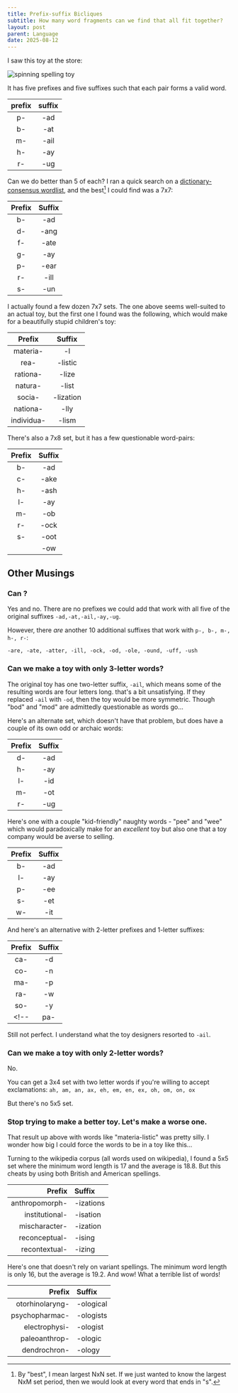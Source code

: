 ```yaml
---
title: Prefix-suffix Bicliques
subtitle: How many word fragments can we find that all fit together?
layout: post
parent: Language
date: 2025-08-12
---
```


<!-- See word shapes folder for related files-->

I saw this toy at the store:

![spinning spelling toy](https://m.media-amazon.com/images/I/71l-ccB7zyL._AC_SL1500_.jpg)

It has five prefixes and five suffixes such that each pair forms a valid word.

| prefix | suffix |
|:-:|:-:|
| p- | -ad |
| b- | -at |
| m- | -ail |
| h- | -ay |
| r- | -ug |

Can we do better than 5 of each? I ran a quick search on a [dictionary-consensus wordlist](http://wordlist.aspell.net/12dicts/), and the best[^wordcombos] I could find was a 7x7:

[^wordcombos]: By "best", I mean largest NxN set. If we just wanted to know the largest NxM set period, then we would look at every word that ends in "s". 

| Prefix | Suffix |
|:------:|:------:|
| b-     | -ad    |
| d-     | -ang   |
| f-     | -ate   |
| g-     | -ay    |
| p-     | -ear   |
| r-     | -ill   |
| s-     | -un    |

I actually found a few dozen 7x7 sets. The one above seems well-suited to an actual toy, but the first one I found was the following, which would make for a beautifully stupid children's toy:

| Prefix         | Suffix     |
|:--------------:|:----------:|
| materia-       | -l         |
| rea-           | -listic    |
| rationa-       | -lize      |
| natura-        | -list      |
| socia-         | -lization  |
| nationa-       | -lly       |
| individua-     | -lism      |

<!-- | Prefix         | Suffix     |
|:--------------:|:----------:|
| forma-         | -l         |
| individua-     | -lism      |
| nationa-       | -list      |
| neutra-        | -lity      |
| rationa-       | -lization  |
| rea-           | -lize      |
| sentimenta-    | -lly       | -->

There's also a 7x8 set, but it has a few questionable word-pairs:

| Prefix | Suffix |
|:------:|:------:|
| b-     | -ad    |
| c-     | -ake   |
| h-     | -ash   |
| l-     | -ay    |
| m-     | -ob    |
| r-     | -ock   |
| s-     | -oot   |
|        | -ow    |

<!-- 
| Prefix | Suffix |
|:------:|:------:|
| b-     | -ake   |
| c-     | -are   |
| fl-    | -ash   |
| h-     | -at    |
| m-     | -ay    |
| r-     | -ock   |
| st-    | -ow    |
|        | -uff   | -->



## Other Musings


### Can ?

Yes and no.
There are no prefixes we could add that work with all five of the original suffixes 
`-ad,-at,-ail,-ay,-ug`.

However, there *are* another 10 additional suffixes that work with `p-, b-, m-, h-, r-`:  

<!-- `-ad, -ail, -are, -at, -ate, -atter, -ay, -ill, -ock, -od, -ole, -ound, -uff, -ug, -ush` -->
`-are, -ate, -atter, -ill, -ock, -od, -ole, -ound, -uff, -ush`

<!-- , in the sense that there's no 6x6 word set which contains the original 5x5. -->



### Can we make a toy with only 3-letter words?

The original toy has one two-letter suffix, `-ail`, which means some of the resulting words are four letters long.
that's a bit unsatisfying.
If they replaced `-ail` with `-od`, then the toy would be more symmetric.
Though "bod" and "mod" are admittedly questionable as words go...



<!-- 6,7,['b-', 'c-', 'h-', 'm-', 'r-', 's-'],['-ad', '-at', '-ay', '-ob', '-od', '-ow', '-um'] -->
<!-- ['b-', 'c-', 'h-', 'm-', 's-'],['-ad', '-at', '-ay', '-ob', '-ow',] -->
<!--rob is a bit questionable...-->

Here's an alternate set, which doesn't have that problem, but does have a couple of its own odd or archaic words:

| Prefix | Suffix |
|:------:|:------:|
| d-     | -ad    |
| h-     | -ay    |
| l-     | -id    |
| m-     | -ot    |
| r-     | -ug    |


Here's one with a couple "kid-friendly" naughty words - "pee" and "wee" 
which would paradoxically make for an *excellent* toy but also one that a toy company would be averse to selling.

| Prefix | Suffix |
|:------:|:------:|
| b-     | -ad    |
| l-     | -ay    |
| p-     | -ee    |
| s-     | -et    |
| w-     | -it    |



<!--"mid" is a bit mid-->


<!-- | Prefix | Suffix |
|:------:|:------:|
| b-     | -ad    |
| c-     | -at    |
| h-     | -ay    |
| m-     | -ob    |
| s-     | -ow    | -->

<!-- 
| Prefix | Suffix |
|:------:|:------:|
| c-     | -ad    |
| h-     | -ap    |
| m-     | -at    |
| p-     | -aw    |
| r-     | -ay    |
| s-     | -ot    |

... "mot", "hap"... 
yeah, I understand why they added the extra letter.[^otheroption]

[^otheroption]: I'm completely ignoring the sets with both `c-` and `-um`. Those are right out.


['ca-', 'co-', 'ma-', 'pa-', 'ra-', 'so-'],['-d', '-n', '-p', '-t', '-w', '-y']
*("pap" is admittedly a bit questionable)*

And here's a  -->

And here's an alternative with 2-letter prefixes and 1-letter suffixes:

| Prefix | Suffix |
|:------:|:------:|
| ca-    | -d     |
| co-    | -n     |
| ma-    | -p     |
| ra-    | -w     |
| so-    | -y     |
<!-- | pa-    | -t     | -->


Still not perfect. I understand what the toy designers resorted to `-ail`.








### Can we make a toy with only 2-letter words?

No.

You can get a 3x4 set with two letter words if you're willing to accept exclamations:
`ah, am, an, ax, eh, em, en, ex, oh, om, on, ox`

But there's no 5x5 set.





### Stop trying to make a better toy. Let's make a worse one.

That result up above with words like "materia-listic" was pretty silly.
I wonder how big I could force the words to be in a toy like this...

Turning to the wikipedia corpus (all words used on wikipedia), 
I found a 5x5 set where the minimum word length is 17 and the average is 18.8.
But this cheats by using both British and American spellings.

| Prefix           | Suffix       |
|-----------------:|:-------------|
| anthropomorph-   | -izations    |
| institutional-   | -isation     |
| mischaracter-    | -ization     |
| reconceptual-    | -ising       |
| recontextual-    | -izing       |

Here's one that doesn't rely on variant spellings.
The minimum word length is only 16, but the average is 19.2.
And wow! What a terrible list of words!

| Prefix           | Suffix       |
|-----------------:|:-------------|
| otorhinolaryng-  | -ological    |
| psychopharmac-   | -ologists    |
| electrophysi-    | -ologist     |
| paleoanthrop-    | -ologic      |
| dendrochron-     | -ology       |



<!-- 
New biggest minimum word length: 12
['collabora-', 'communica-', 'demonstra-', 'investiga-', 'distribu-'] ['-tions', '-ting', '-tive', '-tors', '-tion'] 8 4
New biggest average length: 6.5
['collabora-', 'communica-', 'demonstra-', 'investiga-', 'distribu-'] ['-tions', '-ting', '-tive', '-tors', '-tion'] 8 4 -->



